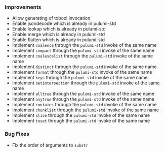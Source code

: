 ### Improvements

- Allow generating of tobool invocation.
- Enable jsondecode which is already in pulumi-std
- Enable lookup which is already in pulumi-std
- Enable merge which is already in pulumi-std
- Enable flatten which is already in pulumi-std
- Implement `coalesce` through the `pulumi-std` invoke of the same name
- Implement `compact` through the `pulumi-std` invoke of the same name
- Implement `coalescelist` through the `pulumi-std` invoke of the same name
- Implement `distinct` through the `pulumi-std` invoke of the same name
- Implement `format` through the `pulumi-std` invoke of the same name
- Implement `keys` through the `pulumi-std` invoke of the same name
- Implement `setintersection` through the `pulumi-std` invoke of the same name
- Implement `alltrue` through the `pulumi-std` invoke of the same name
- Implement `anytrue` through the `pulumi-std` invoke of the same name
- Implement `contains` through the `pulumi-std` invoke of the same name
- Implement `chunklist` through the `pulumi-std` invoke of the same name
- Implement `slice` through the `pulumi-std` invoke of the same name
- Implement `toset` through the `pulumi-std` invoke of the same name

### Bug Fixes

- Fix the order of arguments to `substr`